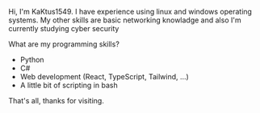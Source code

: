 Hi, I'm KaKtus1549. I have experience using linux and windows operating systems. My other skills are basic networking knowladge and also I'm currently studying cyber security

What are my programming skills?

+ Python
+ C#
+ Web development (React, TypeScript, Tailwind, ...)
+ A little bit of scripting in bash

That's all, thanks for visiting.
